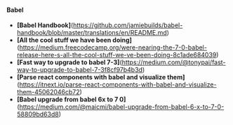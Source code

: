 
#### Babel

- **[Babel Handbook]**(https://github.com/jamiebuilds/babel-handbook/blob/master/translations/en/README.md)
- **[All the cool stuff we have been doing]**(https://medium.freecodecamp.org/were-nearing-the-7-0-babel-release-here-s-all-the-cool-stuff-we-ve-been-doing-8c1ade684039)
- **[Fast way to upgrade to babel 7-3]**(https://medium.com/@tonypai/fast-way-to-upgrade-to-babel-7-3f8cf97b4b3d)
- **[Parse react components with babel and visualize them]**(https://itnext.io/parse-react-components-with-babel-and-visualize-them-45062046cb72)
- **[Babel upgrade from babel 6x to 7 0]**(https://medium.com/@maicmi/babel-upgrade-from-babel-6-x-to-7-0-58809bd63d8)
